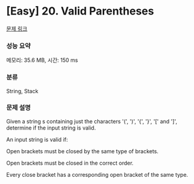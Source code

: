 # [Easy] 20. Valid Parentheses

[문제 링크](https://leetcode.com/problems/valid-parentheses/) 

### 성능 요약

메모리: 35.6 MB, 시간: 150 ms

### 분류

String, Stack

### 문제 설명

<p>Given a string s containing just the characters '(', ')', '{', '}', '[' and ']', determine if the input string is valid.</p>
<p>An input string is valid if:</p>
<p>Open brackets must be closed by the same type of brackets.</p>
<p>Open brackets must be closed in the correct order.</p>
<p>Every close bracket has a corresponding open bracket of the same type.</p>
